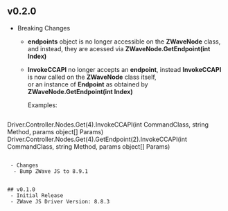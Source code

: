 ## v0.2.0

 - Breaking Changes
   - **endpoints** object is no longer accessible on the **ZWaveNode** class, and instead, they are acessed via **ZWaveNode.GetEndpoint(int Index)**
   - **InvokeCCAPI** no longer accepts an **endpoint**, instead **InvokeCCAPI** is now called on the **ZWaveNode** class itself,  
     or an instance of **Endpoint** as obtained by **ZWaveNode.GetEndpoint(int Index)**

     Examples:

     ```c#
Driver.Controller.Nodes.Get(4).InvokeCCAPI(int CommandClass, string Method, params object[] Params)
Driver.Controller.Nodes.Get(4).GetEndpoint(2).InvokeCCAPI(int CommandClass, string Method, params object[] Params)
```  

 - Changes
  - Bump ZWave JS to 8.9.1


## v0.1.0
 - Initial Release
 - ZWave JS Driver Version: 8.8.3
